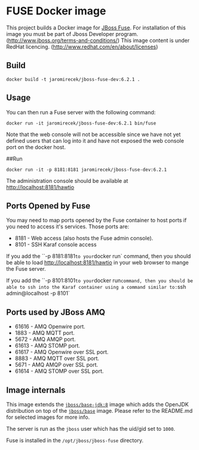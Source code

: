 # FUSE Docker image

This project builds a Docker image for [JBoss Fuse](http://www.jboss.org/products/fuse/overview/). 
For installation of this image you must be part of Jboss Developer program. 
(http://www.jboss.org/terms-and-conditions/)
This image content is under RedHat licencing.
(http://www.redhat.com/en/about/licenses)

## Build

    docker build -t jaromirecek/jboss-fuse-dev:6.2.1 .

## Usage

You can then run a Fuse server with the following command:

    docker run -it jaromirecek/jboss-fuse-dev:6.2.1 bin/fuse

Note that the web console will not be accessible since we have not yet defined users that can log into it
and have not exposed the web console port on the docker host.

##Run

    docker run -it -p 8181:8181 jaromirecek/jboss-fuse-dev:6.2.1

The administration console should be available at [http://localhost:8181/hawtio](http://localhost:8181/hawtio)

## Ports Opened by Fuse

You may need to map ports opened by the Fuse container to host ports if you need to access it's services.
Those ports are:

* 8181 - Web access (also hosts the Fuse admin console).
* 8101 - SSH Karaf console access

If you add the ``-p 8181:8181` to your `docker run` command, then you should be able to load [http://localhost:8181/hawtio](http://localhost:8181/hawtio) in your web browser to mange the Fuse server.

If you add the ``-p 8101:8101` to your `docker run` command, then you should be able to ssh into the Karaf container using a command similar to: `ssh admin@localhost -p 8101`

## Ports used by JBoss AMQ

* 61616 - AMQ Openwire port.
* 1883  - AMQ MQTT port.
* 5672  - AMQ AMQP port.
* 61613 - AMQ STOMP port.
* 61617 - AMQ Openwire over SSL port.
* 8883  - AMQ MQTT over SSL port.
* 5671  - AMQ AMQP over SSL port.
* 61614 - AMQ STOMP over SSL port.

## Image internals

This image extends the [`jboss/base-jdk:8`](https://github.com/JBoss-Dockerfiles/base-jdk/tree/jdk8) image which adds the OpenJDK distribution on top of the [`jboss/base`](https://github.com/JBoss-Dockerfiles/base) image. Please refer to the README.md for selected images for more info.

The server is run as the `jboss` user which has the uid/gid set to `1000`.

Fuse is installed in the `/opt/jboss/jboss-fuse` directory.

